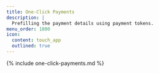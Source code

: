 ```yaml
---
title: One-Click Payments
description: |
  Prefilling the payment details using payment tokens.
menu_order: 1800
icon:
  content: touch_app
  outlined: true
---
```


{% include one-click-payments.md %}
